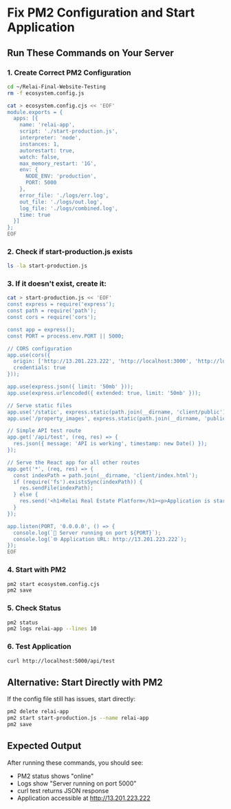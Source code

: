 # Fix PM2 Configuration and Start Application

## Run These Commands on Your Server

### 1. Create Correct PM2 Configuration
```bash
cd ~/Relai-Final-Website-Testing
rm -f ecosystem.config.js

cat > ecosystem.config.cjs << 'EOF'
module.exports = {
  apps: [{
    name: 'relai-app',
    script: './start-production.js',
    interpreter: 'node',
    instances: 1,
    autorestart: true,
    watch: false,
    max_memory_restart: '1G',
    env: {
      NODE_ENV: 'production',
      PORT: 5000
    },
    error_file: './logs/err.log',
    out_file: './logs/out.log',
    log_file: './logs/combined.log',
    time: true
  }]
};
EOF
```

### 2. Check if start-production.js exists
```bash
ls -la start-production.js
```

### 3. If it doesn't exist, create it:
```bash
cat > start-production.js << 'EOF'
const express = require('express');
const path = require('path');
const cors = require('cors');

const app = express();
const PORT = process.env.PORT || 5000;

// CORS configuration
app.use(cors({
  origin: ['http://13.201.223.222', 'http://localhost:3000', 'http://localhost:5000'],
  credentials: true
}));

app.use(express.json({ limit: '50mb' }));
app.use(express.urlencoded({ extended: true, limit: '50mb' }));

// Serve static files
app.use('/static', express.static(path.join(__dirname, 'client/public')));
app.use('/property_images', express.static(path.join(__dirname, 'public/property_images')));

// Simple API test route
app.get('/api/test', (req, res) => {
  res.json({ message: 'API is working', timestamp: new Date() });
});

// Serve the React app for all other routes
app.get('*', (req, res) => {
  const indexPath = path.join(__dirname, 'client/index.html');
  if (require('fs').existsSync(indexPath)) {
    res.sendFile(indexPath);
  } else {
    res.send('<h1>Relai Real Estate Platform</h1><p>Application is starting...</p>');
  }
});

app.listen(PORT, '0.0.0.0', () => {
  console.log(`🚀 Server running on port ${PORT}`);
  console.log(`🌐 Application URL: http://13.201.223.222`);
});
EOF
```

### 4. Start with PM2
```bash
pm2 start ecosystem.config.cjs
pm2 save
```

### 5. Check Status
```bash
pm2 status
pm2 logs relai-app --lines 10
```

### 6. Test Application
```bash
curl http://localhost:5000/api/test
```

## Alternative: Start Directly with PM2

If the config file still has issues, start directly:

```bash
pm2 delete relai-app
pm2 start start-production.js --name relai-app
pm2 save
```

## Expected Output

After running these commands, you should see:
- PM2 status shows "online"
- Logs show "Server running on port 5000"
- curl test returns JSON response
- Application accessible at http://13.201.223.222